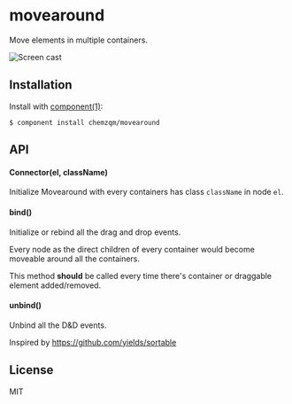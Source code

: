 
# movearound

  Move elements in multiple containers.

  ![Screen cast]()

## Installation

  Install with [component(1)](http://component.io):

    $ component install chemzqm/movearound

## API

#### Connector(el, className)

Initialize Movearound with every containers has class `className` in node `el`.


#### bind()

Initialize or rebind all the drag and drop events.

Every node as the direct children of every container would become moveable around all the containers.

This method **should** be called every time there's container or draggable element added/removed.

#### unbind()

Unbind all the D&D events.

Inspired by <https://github.com/yields/sortable>

## License

  MIT
